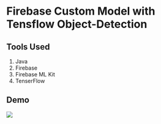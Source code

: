 # Firebase Custom Model with Tensflow Object-Detection
## Tools Used
1. Java
2. Firebase
3. Firebase ML Kit
4. TenserFlow

## Demo
![](https://firebasestorage.googleapis.com/v0/b/object-detection-fa277.appspot.com/o/Screenshot_20200403-121947_MLKitFirebaseObjectDetection.jpg?alt=media&token=222d2556-ed7d-409d-b9e4-21d63a86fc42)
